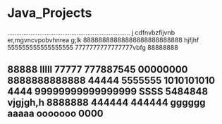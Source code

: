 # Java_Projects
.....................................................................
j
cdfnvbzfijvnb er,mgvncvpobvhnrea g;lk
88888888888888888888888888
hjfjhf
555555555555555555
7777777777777777vbfg
88888888

88888
lllll
77777
777887545
00000000
8888888888888
44444
5555555
1010101010
4444
99999999999999999
SSSS
5484848
vjgjgh,h
8888888
444444
444444
gggggg
aaaaa
ooooooo
0000
----------------------
